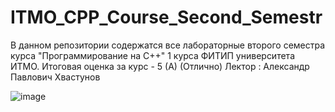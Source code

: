 # ITMO_CPP_Course_Second_Semestr

В данном репозитории содержатся все лабораторные второго семестра курса "Программирование на C++" 1 курса ФИТИП университета ИТМО. Итоговая оценка за курс - 5 (А) (Отлично)
Лектор : Александр Павлович Хвастунов

![image](https://github.com/volkaris/ITMO_CPP_Course_Second_Semester/assets/110740644/497d9e06-d0e4-4d24-bcf7-96dd565283c9)



